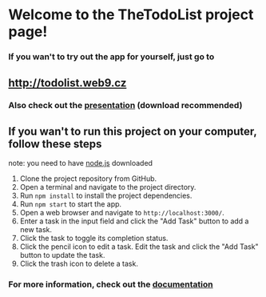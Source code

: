 # Welcome to the TheTodoList project page!

### If you wan't to try out the app for yourself, just go to
## http://todolist.web9.cz

### Also check out the [presentation](https://github.com/Joseftrojkar/React-Todo-List/blob/main/the%20future%20of%20tasks.pdf) (download recommended)

## If you wan't to run this project on your computer, follow these steps
note: you need to have [node.js](https://nodejs.org/en/download) downloaded

1. Clone the project repository from GitHub.
2. Open a terminal and navigate to the project directory.
3. Run `npm install` to install the project dependencies.
4. Run `npm start` to start the app.
5. Open a web browser and navigate to `http://localhost:3000/`.
6. Enter a task in the input field and click the "Add Task" button to add a new task.
7. Click the task to toggle its completion status.
8. Click the pencil icon to edit a task. Edit the task and click the "Add Task" button to update the task.
9. Click the trash icon to delete a task.

### For more information, check out the [documentation](https://github.com/Joseftrojkar/React-Todo-List/blob/main/Documentation.md)
